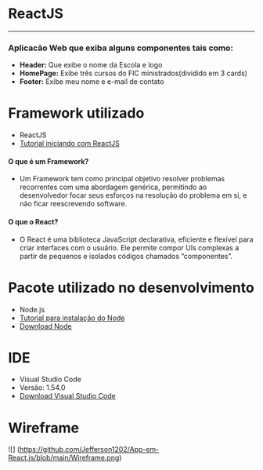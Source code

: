# **ReactJS**
---
### Aplicacão Web que exiba alguns componentes tais como:
* **Header:** Que exibe o nome da Escola e logo
* **HomePage:** Exibe três cursos do FIC ministrados(dividido em 3 cards)
* **Footer:** Exibe meu nome e e-mail de contato

# Framework utilizado
* ReactJS
* [Tutorial iniciando com ReactJS](https://www.visualdicas.com.br/programacao/react/78-como-instalar-e-utilizar-o-react-no-windows)
#### O que é um Framework?
* Um Framework tem como principal objetivo resolver problemas recorrentes com uma abordagem genérica, permitindo ao desenvolvedor focar seus esforços na resolução do problema em si, e não ficar reescrevendo software.
#### O que o React?
* O React é uma biblioteca JavaScript declarativa, eficiente e flexível para criar interfaces com o usuário. Ele permite compor UIs complexas a partir de pequenos e isolados códigos chamados “componentes”.

# Pacote utilizado no desenvolvimento
* Node.js
* [Tutorial para instalação do Node](https://medium.com/@adsonrocha/como-instalar-o-node-js-no-windows-10-cf2bd460b8a8)
* [Download Node](https://nodejs.org/en/download/)

# IDE
* Visual Studio Code
* Versão: 1.54.0 
* [Download Visual Studio Code](https://code.visualstudio.com/)

# Wireframe
![] (https://github.com/Jefferson1202/App-em-React.js/blob/main/Wireframe.png)




